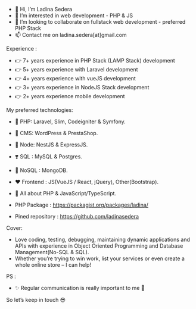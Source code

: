 - 👋 Hi, I’m Ladina Sedera
- 👀 I’m interested in web development - PHP & JS
- 💞️ I’m looking to collaborate on fullstack web development - preferred PHP Stack
- 📫 Contact me on ladina.sedera[at]gmail.com

Experience : 
- 👉 7+ years experience in PHP Stack (LAMP Stack) development
- 👉 5+ years experience with Laravel development
- 👉 4+ years experience with vueJS development
- 👉 3+ years experience in NodeJS Stack development
- 👉 2+ years experience mobile development

My preferred technologies:

- 💞 PHP: Laravel, Slim, Codeigniter & Symfony.
- 💜 CMS: WordPress & PrestaShop.
- 🧡 Node: NestJS & ExpressJS.
- ❣️ SQL : MySQL  & Postgres.
- 💖 NoSQL : MongoDB.
- ❤️ Frontend : JS(VueJS / React, jQuery), Other(Bootstrap).
- 🤩 All about PHP & JavaScript/TypeScript.

- PHP Package : https://packagist.org/packages/ladina/
- Pined repository : https://github.com/ladinasedera

Cover: 
- Love coding, testing, debugging, maintaining dynamic applications and APIs with experience in Object Oriented Programming and Database Management(No-SQL & SQL).
- Whether you’re trying to win work, list your services or even create a whole online store – I can help!

PS : 
- ✨ Regular communication is really important to me 🥰

So let’s keep in touch 😎
